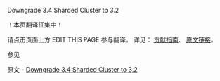  Downgrade 3.4 Sharded Cluster to 3.2

 ！本页翻译征集中！

请点击页面上方 EDIT THIS PAGE 参与翻译。
详见：
[贡献指南]( https://github.com/JinMuInfo/MongoDB-Manual-zh/blob/master/CONTRIBUTING.md )、
[原文链接](  https://docs.mongodb.com/manual/release-notes/3.4-downgrade-sharded-cluster/  )。

 参见

原文 - [Downgrade 3.4 Sharded Cluster to 3.2]( https://docs.mongodb.com/manual/release-notes/3.4-downgrade-sharded-cluster/ )

